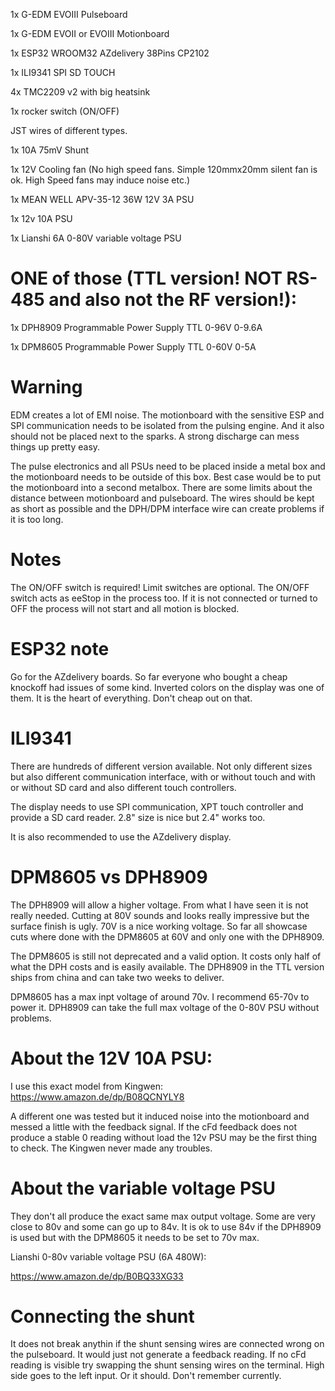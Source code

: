 1x G-EDM EVOIII Pulseboard

1x G-EDM EVOII or EVOIII Motionboard

1x ESP32 WROOM32 AZdelivery 38Pins CP2102

1x ILI9341 SPI SD TOUCH

4x TMC2209 v2 with big heatsink

1x rocker switch (ON/OFF)

JST wires of different types.

1x 10A 75mV Shunt

1x 12V Cooling fan (No high speed fans. Simple 120mmx20mm silent fan is ok. High Speed fans may induce noise etc.)

1x MEAN WELL APV-35-12 36W 12V 3A PSU

1x 12v 10A PSU

1x Lianshi 6A 0-80V variable voltage PSU

# ONE of those (TTL version! NOT RS-485 and also not the RF version!):

1x DPH8909 Programmable Power Supply TTL 0-96V 0-9.6A

1x DPM8605 Programmable Power Supply TTL 0-60V 0-5A



# Warning

EDM creates a lot of EMI noise. The motionboard with the sensitive ESP and SPI communication needs to be isolated from the 
pulsing engine. And it also should not be placed next to the sparks. A strong discharge can mess things up pretty easy.

The pulse electronics and all PSUs need to be placed inside a metal box and the motionboard needs to be outside of this box.
Best case would be to put the motionboard into a second metalbox. There are some limits about the distance between motionboard and pulseboard. The wires should be kept as short as possible and the DPH/DPM interface wire can create problems if it is too long.

# Notes

The ON/OFF switch is required! Limit switches are optional. The ON/OFF switch acts as eeStop in the process too. If it is not connected or turned to OFF the process will not start and all motion is blocked.


# ESP32 note

Go for the AZdelivery boards. So far everyone who bought a cheap knockoff had issues of some kind. Inverted colors on the display was one of them. It is the heart of everything. Don't cheap out on that.

# ILI9341

There are hundreds of different version available. Not only different sizes but also different communication interface, with or without touch and with or without SD card and also different touch controllers.

The display needs to use SPI communication, XPT touch controller and provide a SD card reader.
2.8" size is nice but 2.4" works too.

It is also recommended to use the AZdelivery display.


# DPM8605 vs DPH8909

The DPH8909 will allow a higher voltage. From what I have seen it is not really needed. Cutting at 80V sounds and looks really
impressive but the surface finish is ugly. 70V is a nice working voltage. So far all showcase cuts where done with the DPM8605
at 60V and only one with the DPH8909.

The DPM8605 is still not deprecated and a valid option. It costs only half of what the DPH costs and is easily available. The DPH8909 in
the TTL version ships from china and can take two weeks to deliver.

DPM8605 has a max inpt voltage of around 70v. I recommend 65-70v to power it. DPH8909 can take the full max voltage of the 0-80V PSU without problems.


# About the 12V 10A PSU:

I use this exact model from Kingwen:
https://www.amazon.de/dp/B08QCNYLY8

A different one was tested but it induced noise into the motionboard and messed a little with the feedback signal.
If the cFd feedback does not produce a stable 0 reading without load the 12v PSU may be the first thing to check.
The Kingwen never made any troubles.


# About the variable voltage PSU

They don't all produce the exact same max output voltage. Some are very close to 80v and some can go up to 84v.
It is ok to use 84v if the DPH8909 is used but with the DPM8605 it needs to be set to 70v max.

Lianshi 0-80v variable voltage PSU (6A 480W):

https://www.amazon.de/dp/B0BQ33XG33

# Connecting the shunt

It does not break anythin if the shunt sensing wires are connected wrong on the pulseboard. It would just not generate a feedback reading.
If no cFd reading is visible try swapping the shunt sensing wires on the terminal. High side goes to the left input. Or it should. Don't remember currently.
